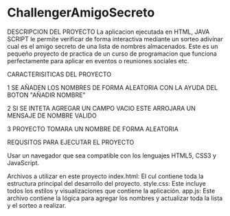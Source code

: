 # ChallengerAmigoSecreto

DESCRIPCION DEL PROYECTO
La aplicacion ejecutada en HTML, JAVA SCRIPT le permite verificar de forma interactiva mediante un sorteo adivinar cual es el amigo secreto de una lista de nombres almacenados. Este es un pequeño proyecto de practica de un curso de programacion que funciona perfectamente para aplicar en eventos o reuniones sociales etc.

CARACTERISITICAS DEL PROYECTO

1   SE AÑADEN LOS NOMBRES DE FORMA ALEATORIA CON LA AYUDA DEL BOTON "AÑADIR NOMBRE"

2   SI SE INTETA AGREGAR UN CAMPO VACIO ESTE ARROJARA UN MENSAJE DE NOMBRE VALIDO

3   PROYECTO TOMARA UN NOMBRE DE FORMA ALEATORIA

REQUSITOS PARA EJECUTAR EL PROYECTO

Usar un navegador que sea compatible con los lenguajes HTML5, CSS3 y JavaScript.

Archivos a utilizar en este proyecto
index.html: El cul contiene toda la estructura principal del desarrollo del proyecto.
style.css: Este incluye todos los estilos y visualizaciones que contiene la aplicación.
app.js: Este archivo contiene la lógica para agregar los nombres y actualizar toda la lista y el sorteo a realizar.



